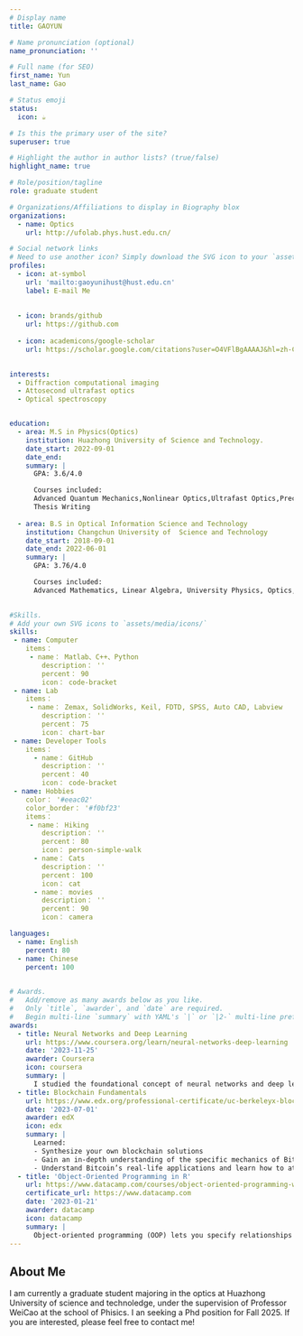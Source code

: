 ```yaml
---
# Display name
title: GAOYUN

# Name pronunciation (optional)
name_pronunciation: ''

# Full name (for SEO)
first_name: Yun
last_name: Gao

# Status emoji
status:
  icon: ☕️

# Is this the primary user of the site?
superuser: true

# Highlight the author in author lists? (true/false)
highlight_name: true

# Role/position/tagline
role: graduate student

# Organizations/Affiliations to display in Biography blox
organizations:
  - name: Optics
    url: http://ufolab.phys.hust.edu.cn/

# Social network links
# Need to use another icon? Simply download the SVG icon to your `assets/media/icons/` folder.
profiles:
  - icon: at-symbol
    url: 'mailto:gaoyunihust@hust.edu.cn'
    label: E-mail Me
 
 
  - icon: brands/github
    url: https://github.com
 
  - icon: academicons/google-scholar
    url: https://scholar.google.com/citations?user=O4VFlBgAAAAJ&hl=zh-CN&oi=sra/
  

interests:
  - Diffraction computational imaging
  - Attosecond ultrafast optics
  - Optical spectroscopy


education:
  - area: M.S in Physics(Optics)
    institution: Huazhong University of Science and Technology.
    date_start: 2022-09-01
    date_end: 
    summary: |
      GPA: 3.6/4.0

      Courses included:
      Advanced Quantum Mechanics,Nonlinear Optics,Ultrafast Optics,Precision Spectroscopy,
      Thesis Writing 
    
  - area: B.S in Optical Information Science and Technology
    institution: Changchun University of  Science and Technology
    date_start: 2018-09-01
    date_end: 2022-06-01
    summary: |
      GPA: 3.76/4.0

      Courses included:
      Advanced Mathematics, Linear Algebra, University Physics, Optics, Laser Principle,Film Optics,Photoelectric Detecting Technique, Signal \& Systematic Analysis
  

#Skills.
# Add your own SVG icons to `assets/media/icons/`
skills: 
 - name: Computer
    items：
     - name： Matlab、C++、Python
        description： ''
        percent： 90
        icon： code-bracket
 - name: Lab
    items：
     - name： Zemax, SolidWorks, Keil, FDTD, SPSS, Auto CAD, Labview
        description： ''
        percent： 75
        icon： chart-bar
 - name: Developer Tools
    items：
      - name： GitHub
        description： ''
        percent： 40
        icon： code-bracket
 - name: Hobbies
    color： '#eeac02'
    color_border： '#f0bf23'
    items：
     - name： Hiking
        description： ''
        percent： 80
        icon： person-simple-walk
      - name： Cats
        description： ''
        percent： 100
        icon： cat
      - name： movies
        description： ''
        percent： 90
        icon： camera

languages:
  - name: English
    percent: 80
  - name: Chinese
    percent: 100
  

# Awards.
#   Add/remove as many awards below as you like.
#   Only `title`, `awarder`, and `date` are required.
#   Begin multi-line `summary` with YAML's `|` or `|2-` multi-line prefix and indent 2 spaces below.
awards:
  - title: Neural Networks and Deep Learning
    url: https://www.coursera.org/learn/neural-networks-deep-learning
    date: '2023-11-25'
    awarder: Coursera
    icon: coursera
    summary: |
      I studied the foundational concept of neural networks and deep learning. By the end, I was familiar with the significant technological trends driving the rise of deep learning; build, train, and apply fully connected deep neural networks; implement efficient (vectorized) neural networks; identify key parameters in a neural network’s architecture; and apply deep learning to your own applications.
  - title: Blockchain Fundamentals
    url: https://www.edx.org/professional-certificate/uc-berkeleyx-blockchain-fundamentals
    date: '2023-07-01'
    awarder: edX
    icon: edx
    summary: |
      Learned:
      - Synthesize your own blockchain solutions
      - Gain an in-depth understanding of the specific mechanics of Bitcoin
      - Understand Bitcoin’s real-life applications and learn how to attack and destroy Bitcoin, Ethereum, smart contracts and Dapps, and alternatives to Bitcoin’s Proof-of-Work consensus algorithm
  - title: 'Object-Oriented Programming in R'
    url: https://www.datacamp.com/courses/object-oriented-programming-with-s3-and-r6-in-r
    certificate_url: https://www.datacamp.com
    date: '2023-01-21'
    awarder: datacamp
    icon: datacamp
    summary: |
      Object-oriented programming (OOP) lets you specify relationships between functions and the objects that they can act on, helping you manage complexity in your code. This is an intermediate level course, providing an introduction to OOP, using the S3 and R6 systems. S3 is a great day-to-day R programming tool that simplifies some of the functions that you write. R6 is especially useful for industry-specific analyses, working with web APIs, and building GUIs.
---
```


## About Me

I am currently a graduate student majoring in the optics at Huazhong University of science and technoledge, under the supervision of Professor WeiCao at the school of Phisics.
I an seeking a Phd position for Fall 2025. If you are interested, please feel free to contact me! 

